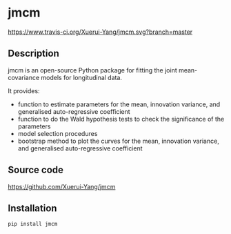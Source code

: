 # jmcm
https://www.travis-ci.org/Xuerui-Yang/jmcm.svg?branch=master

## Description
jmcm is an open-source Python package for fitting the joint mean-covariance models for longitudinal data. 

It provides:
* function to estimate parameters for the mean, innovation variance, and generalised auto-regressive coefficient
* function to do the Wald hypothesis tests to check the significance of the parameters
* model selection procedures
* bootstrap method to plot the curves for the mean, innovation variance, and generalised auto-regressive coefficient

## Source code
https://github.com/Xuerui-Yang/jmcm

## Installation
```
pip install jmcm
```
